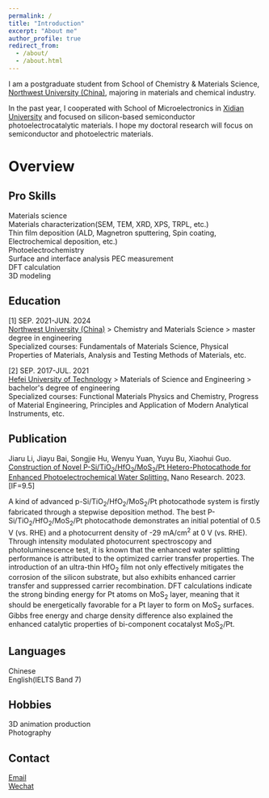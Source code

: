 ```yaml
---
permalink: /
title: "Introduction"
excerpt: "About me"
author_profile: true
redirect_from: 
  - /about/
  - /about.html
---
```


I am a postgraduate student from School of Chemistry & Materials Science, [Northwest University (China)](https://english.nwu.edu.cn/), majoring in materials and chemical industry.

In the past year, I cooperated with School of Microelectronics in [Xidian University](https://en.xidian.edu.cn/) and focused on silicon-based semiconductor photoelectrocatalytic materials. I hope my doctoral research will focus on semiconductor and photoelectric materials.<br>

Overview
======

Pro Skills
------
Materials science<br>
Materials characterization(SEM, TEM, XRD, XPS, TRPL, etc.)<br>
Thin film deposition (ALD, Magnetron sputtering, Spin coating, Electrochemical deposition, etc.)<br>
Photoelectrochemistry<br>
Surface and interface analysis
PEC measurement<br>
DFT calculation<br>
3D modeling<br>

Education
------
[1] SEP. 2021-JUN. 2024<br>
[Northwest University (China)](https://english.nwu.edu.cn/) > Chemistry and Materials Science > master degree in engineering<br>
Specialized courses: Fundamentals of Materials Science, Physical Properties of Materials, Analysis and Testing Methods of Materials, etc.

[2] SEP. 2017-JUL. 2021<br>
[Hefei University of Technology](https://www.hfut.edu.cn/) > Materials of Science and Engineering > bachelor's degree of engineering<br>
Specialized courses: Functional Materials Physics and Chemistry, Progress of Material Engineering, Principles and Application of Modern Analytical Instruments, etc.

Publication
------
Jiaru Li, Jiayu Bai, Songjie Hu, Wenyu Yuan, Yuyu Bu, Xiaohui Guo. [Construction of Novel P-Si/TiO<sub>2</sub>/HfO<sub>2</sub>/MoS<sub>2</sub>/Pt Hetero-Photocathode for Enhanced Photoelectrochemical Water Splitting.](https://link.springer.com/article/10.1007/s12274-023-6299-1) Nano Research. 2023. [IF=9.5]<br>

A kind of advanced p-Si/TiO<sub>2</sub>/HfO<sub>2</sub>/MoS<sub>2</sub>/Pt photocathode system is firstly fabricated through a stepwise deposition method. The best P-Si/TiO<sub>2</sub>/HfO<sub>2</sub>/MoS<sub>2</sub>/Pt photocathode demonstrates an initial potential of 0.5 V (vs. RHE) and a photocurrent density of -29 mA/cm<sup>2</sup> at 0 V (vs. RHE). Through intensity modulated photocurrent spectroscopy and photoluminescence test, it is known that the enhanced water splitting performance is attributed to the optimized carrier transfer properties. The introduction of an ultra-thin HfO<sub>2</sub> film not only effectively mitigates the corrosion of the silicon substrate, but also exhibits enhanced carrier transfer and suppressed carrier recombination. DFT calculations indicate the strong binding energy for Pt atoms on MoS<sub>2</sub> layer, meaning that it should be energetically favorable for a Pt layer to form on MoS<sub>2</sub> surfaces. Gibbs free energy and charge density difference also explained the enhanced catalytic properties of bi-component cocatalyst MoS<sub>2</sub>/Pt.

Languages
------
Chinese<br>
English(IELTS Band 7)

Hobbies
------
3D animation production<br>
Photography

Contact
------
[Email](lijiaru@stumail.nwu.edu.cn)<br>
[Wechat](images/Wechat.png)
